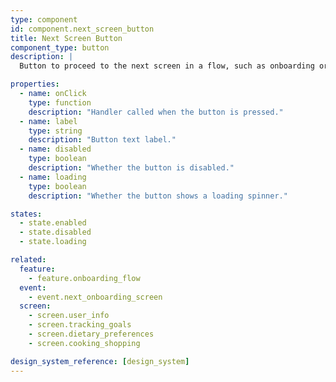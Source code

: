 ```yaml
---
type: component
id: component.next_screen_button
title: Next Screen Button
component_type: button
description: |
  Button to proceed to the next screen in a flow, such as onboarding or multi-step forms. Can be disabled or show loading state.

properties:
  - name: onClick
    type: function
    description: "Handler called when the button is pressed."
  - name: label
    type: string
    description: "Button text label."
  - name: disabled
    type: boolean
    description: "Whether the button is disabled."
  - name: loading
    type: boolean
    description: "Whether the button shows a loading spinner."

states:
  - state.enabled
  - state.disabled
  - state.loading

related:
  feature:
    - feature.onboarding_flow
  event:
    - event.next_onboarding_screen
  screen:
    - screen.user_info
    - screen.tracking_goals
    - screen.dietary_preferences
    - screen.cooking_shopping

design_system_reference: [design_system]
---
```

